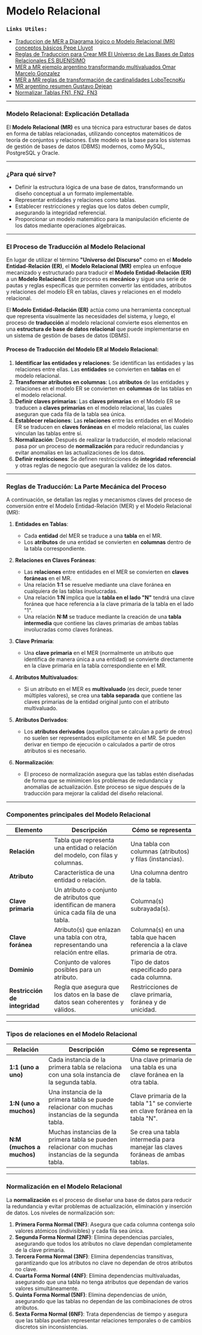 # Modelo Relacional

### `Links Utiles:`

- [Traduccion de MER a Diagrama lógico o Modelo Relacional (MR) conceptos básicos Pepe Lluyot](https://www.youtube.com/watch?v=minaMCUHZno&list=PLM8XywipQpGCyWl1UlQ1y4igA07VNqdLa&index=10)
- [Reglas de Traduccion para Crear MR El Universo de Las Bases de Datos Relacionales ES BUENÍSIMO](https://www.youtube.com/watch?v=_3XP35Qm4-Y&list=PLeepWRg_899scidnv1P0hM9jJIiv-6kti&index=29)
- [MER a MR ejemplo argentino transformando multivaluados Omar Marcelo Gonzalez](https://www.youtube.com/watch?v=9ZETpHJ24oI)
- [MER a MR reglas de transformación de cardinalidades LoboTecnoKu](https://www.youtube.com/watch?v=NJp-uJGwg6k&list=PLTpwOB4kdul8Bym-jv6H851bEkH0a5Ef-&index=1)
- [MR argentino resumen Gustavo Dejean](https://www.youtube.com/watch?v=pvkgKngJLUU)
- [Normalizar Tablas FN1, FN2, FN3](https://www.youtube.com/watch?v=k9b9aMfEr8o)

---

### Modelo Relacional: Explicación Detallada

El **Modelo Relacional (MR)** es una técnica para estructurar bases de datos en forma de tablas relacionadas, utilizando conceptos matemáticos de teoría de conjuntos y relaciones. Este modelo es la base para los sistemas de gestión de bases de datos (DBMS) modernos, como MySQL, PostgreSQL y Oracle.

---

### **¿Para qué sirve?**
- Definir la estructura lógica de una base de datos, transformando un diseño conceptual a un formato implementable.
- Representar entidades y relaciones como tablas.
- Establecer restricciones y reglas que los datos deben cumplir, asegurando la integridad referencial.
- Proporcionar un modelo matemático para la manipulación eficiente de los datos mediante operaciones algebraicas.

---

### **El Proceso de Traducción al Modelo Relacional**

En lugar de utilizar el término **"Universo del Discurso"** como en el **Modelo Entidad-Relación (ER)**, el **Modelo Relacional (MR)** emplea un enfoque mecanizado y estructurado para traducir el **Modelo Entidad-Relación (ER)** a un **Modelo Relacional**. Este proceso es **mecánico** y sigue una serie de pautas y reglas específicas que permiten convertir las entidades, atributos y relaciones del modelo ER en tablas, claves y relaciones en el modelo relacional.

El **Modelo Entidad-Relación (ER)** actúa como una herramienta conceptual que representa visualmente las necesidades del sistema, y luego, el proceso de **traducción** al modelo relacional convierte esos elementos en una **estructura de base de datos relacional** que puede implementarse en un sistema de gestión de bases de datos (DBMS).

#### **Proceso de Traducción del Modelo ER al Modelo Relacional:**
1. **Identificar las entidades y relaciones**: Se identifican las entidades y las relaciones entre ellas. Las **entidades** se convierten en **tablas** en el modelo relacional.
2. **Transformar atributos en columnas**: Los **atributos** de las entidades y relaciones en el modelo ER se convierten en **columnas** de las tablas en el modelo relacional.
3. **Definir claves primarias**: Las **claves primarias** en el Modelo ER se traducen a **claves primarias** en el modelo relacional, las cuales aseguran que cada fila de la tabla sea única.
4. **Establecer relaciones**: Las **relaciones** entre las entidades en el Modelo ER se traducen en **claves foráneas** en el modelo relacional, las cuales vinculan las tablas entre sí.
5. **Normalización**: Después de realizar la traducción, el modelo relacional pasa por un proceso de **normalización** para reducir redundancias y evitar anomalías en las actualizaciones de los datos.
6. **Definir restricciones**: Se definen restricciones de **integridad referencial** y otras reglas de negocio que aseguran la validez de los datos.

---

### **Reglas de Traducción: La Parte Mecánica del Proceso**

A continuación, se detallan las reglas y mecanismos claves del proceso de conversión entre el Modelo Entidad-Relación (MER) y el Modelo Relacional (MR):

1. **Entidades en Tablas**: 
   - Cada **entidad** del MER se traduce a una **tabla** en el MR. 
   - Los **atributos** de una entidad se convierten en **columnas** dentro de la tabla correspondiente.

2. **Relaciones en Claves Foráneas**:
   - Las **relaciones** entre entidades en el MER se convierten en **claves foráneas** en el MR.
   - Una relación **1:1** se resuelve mediante una clave foránea en cualquiera de las tablas involucradas.
   - Una relación **1:N** implica que la **tabla en el lado "N"** tendrá una clave foránea que hace referencia a la clave primaria de la tabla en el lado "1".
   - Una relación **N:M** se traduce mediante la creación de una **tabla intermedia** que contiene las claves primarias de ambas tablas involucradas como claves foráneas.

3. **Clave Primaria**: 
   - Una **clave primaria** en el MER (normalmente un atributo que identifica de manera única a una entidad) se convierte directamente en la clave primaria en la tabla correspondiente en el MR.

4. **Atributos Multivaluados**:
   - Si un atributo en el MER es **multivaluado** (es decir, puede tener múltiples valores), se crea una **tabla separada** que contiene las claves primarias de la entidad original junto con el atributo multivaluado.

5. **Atributos Derivados**:
   - Los **atributos derivados** (aquellos que se calculan a partir de otros) no suelen ser representados explícitamente en el MR. Se pueden derivar en tiempo de ejecución o calculados a partir de otros atributos si es necesario.

6. **Normalización**:
   - El proceso de normalización asegura que las tablas estén diseñadas de forma que se minimicen los problemas de redundancia y anomalías de actualización. Este proceso se sigue después de la traducción para mejorar la calidad del diseño relacional.

---

### **Componentes principales del Modelo Relacional**

| **Elemento**                 | **Descripción**                                                                                     | **Cómo se representa**                      |
|------------------------------|-----------------------------------------------------------------------------------------------------|--------------------------------------------|
| **Relación**                 | Tabla que representa una entidad o relación del modelo, con filas y columnas.                       | Una tabla con columnas (atributos) y filas (instancias). |
| **Atributo**                 | Característica de una entidad o relación.                                                           | Una columna dentro de la tabla.           |
| **Clave primaria**           | Un atributo o conjunto de atributos que identifican de manera única cada fila de una tabla.          | Columna(s) subrayada(s).                  |
| **Clave foránea**            | Atributo(s) que enlazan una tabla con otra, representando una relación entre ellas.                | Columna(s) en una tabla que hacen referencia a la clave primaria de otra. |
| **Dominio**                  | Conjunto de valores posibles para un atributo.                                                     | Tipo de datos especificado para cada columna. |
| **Restricción de integridad**| Regla que asegura que los datos en la base de datos sean coherentes y válidos.                      | Restricciones de clave primaria, foránea y de unicidad. |

---

### **Tipos de relaciones en el Modelo Relacional**

| **Relación**                 | **Descripción**                                                                                   | **Cómo se representa**                    |
|------------------------------|---------------------------------------------------------------------------------------------------|------------------------------------------|
| **1:1 (uno a uno)**          | Cada instancia de la primera tabla se relaciona con una sola instancia de la segunda tabla.       | Una clave primaria de una tabla es una clave foránea en la otra tabla. |
| **1:N (uno a muchos)**       | Una instancia de la primera tabla se puede relacionar con muchas instancias de la segunda tabla.   | Clave primaria de la tabla "1" se convierte en clave foránea en la tabla "N". |
| **N:M (muchos a muchos)**    | Muchas instancias de la primera tabla se pueden relacionar con muchas instancias de la segunda tabla. | Se crea una tabla intermedia para manejar las claves foráneas de ambas tablas. |

---

### **Normalización en el Modelo Relacional**

La **normalización** es el proceso de diseñar una base de datos para reducir la redundancia y evitar problemas de actualización, eliminación y inserción de datos. Los niveles de normalización son:

1. **Primera Forma Normal (1NF)**: Asegura que cada columna contenga solo valores atómicos (indivisibles) y cada fila sea única.
2. **Segunda Forma Normal (2NF)**: Elimina dependencias parciales, asegurando que todos los atributos no clave dependan completamente de la clave primaria.
3. **Tercera Forma Normal (3NF)**: Elimina dependencias transitivas, garantizando que los atributos no clave no dependan de otros atributos no clave.
4. **Cuarta Forma Normal (4NF)**: Elimina dependencias multivaluadas, asegurando que una tabla no tenga atributos que dependan de varios valores simultáneamente.
5. **Quinta Forma Normal (5NF)**: Elimina dependencias de unión, asegurando que las tablas no dependan de las combinaciones de otros atributos.
6. **Sexta Forma Normal (6NF)**: Trata dependencias de tiempo y asegura que las tablas puedan representar relaciones temporales o de cambios discretos sin inconsistencias.

